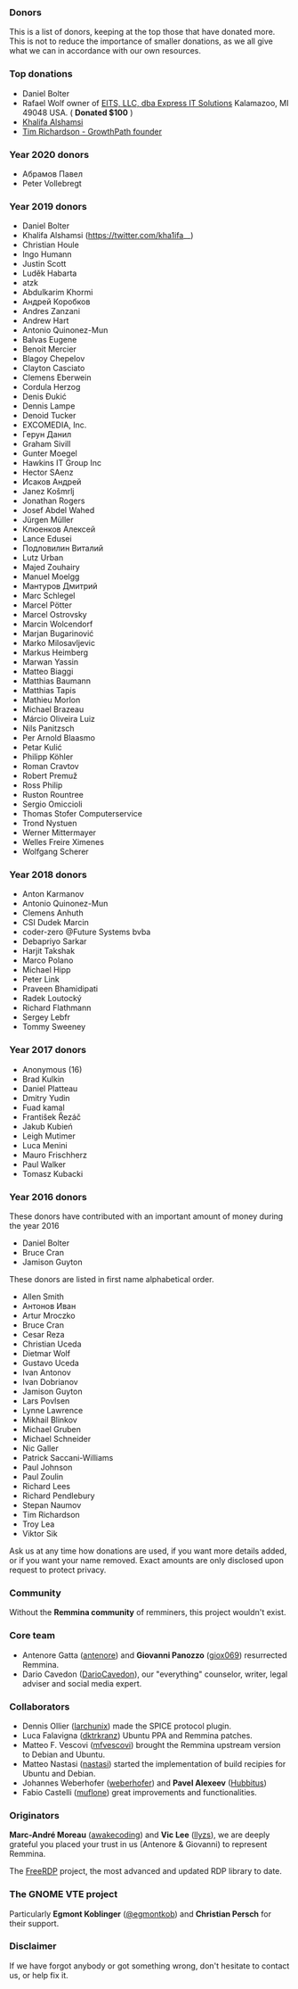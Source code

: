 ### Donors

This is a list of donors, keeping at the top those that have donated more.
This is not to reduce the importance of smaller donations, as we all give what we can in accordance with our own resources.

### Top donations

- Daniel Bolter
- Rafael Wolf owner of [EITS, LLC, dba Express IT Solutions](https://eitsonline.com) Kalamazoo, MI 49048 USA. ( **Donated $100** )
- [Khalifa Alshamsi ](https://twitter.com/kha1ifa__)
- [Tim Richardson - GrowthPath founder](https://www.growthpath.com.au/people/growthpath-team-2)

### Year 2020 donors

- Абрамов Павел
- Peter Vollebregt

### Year 2019 donors

- Daniel Bolter
- Khalifa Alshamsi (https://twitter.com/kha1ifa__)
- Christian Houle
- Ingo Humann
- Justin Scott
- Luděk Habarta
- atzk
- Abdulkarim Khormi
- Андрей Коробков
- Andres Zanzani
- Andrew Hart
- Antonio Quinonez-Mun
- Balvas Eugene
- Benoit Mercier
- Blagoy Chepelov
- Clayton Casciato
- Clemens Eberwein
- Cordula Herzog
- Denis Đukić
- Dennis Lampe
- Denoid Tucker
- EXCOMEDIA, Inc.
- Герун Данил
- Graham Sivill
- Gunter Moegel
- Hawkins IT Group Inc
- Hector SAenz
- Исаков Андрей
- Janez Košmrlj
- Jonathan Rogers
- Josef Abdel Wahed
- Jürgen Müller
- Клюенков Алексей
- Lance Edusei
- Подловилин Виталий
- Lutz Urban
- Majed Zouhairy
- Manuel Moelgg
- Мантуров Дмитрий
- Marc Schlegel
- Marcel Pötter
- Marcel Ostrovsky
- Marcin Wolcendorf
- Marjan Bugarinović
- Marko Milosavljevic
- Markus Heimberg
- Marwan Yassin
- Matteo Biaggi
- Matthias Baumann
- Matthias Tapis
- Mathieu Morlon
- Michael Brazeau
- Márcio Oliveira Luiz
- Nils Panitzsch
- Per Arnold Blaasmo
- Petar Kulić
- Philipp Köhler
- Roman Cravtov
- Robert Premuž
- Ross Philip
- Ruston Rountree
- Sergio Omiccioli
- Thomas Stofer Computerservice
- Trond Nystuen
- Werner Mittermayer
- Welles Freire Ximenes
- Wolfgang Scherer

### Year 2018 donors

- Anton Karmanov
- Antonio Quinonez-Mun
- Clemens Anhuth
- CSI Dudek Marcin
- coder-zero @Future Systems bvba
- Debapriyo Sarkar
- Harjit Takshak
- Marco Polano
- Michael Hipp
- Peter Link
- Praveen Bhamidipati
- Radek Loutocký
- Richard Flathmann
- Sergey Lebfr
- Tommy Sweeney

### Year 2017 donors

- Anonymous (16)
- Brad Kulkin
- Daniel Platteau
- Dmitry Yudin
- Fuad kamal
- František Řezáč
- Jakub Kubień
- Leigh Mutimer
- Luca Menini
- Mauro Frischherz
- Paul Walker
- Tomasz Kubacki

### Year 2016 donors

These donors have contributed with an important amount of money during the year 2016

- Daniel Bolter
- Bruce Cran
- Jamison Guyton

These donors are listed in first name alphabetical order.

- Allen Smith
- Антонов Иван
- Artur Mroczko
- Bruce Cran
- Cesar Reza
- Christian Uceda
- Dietmar Wolf
- Gustavo Uceda
- Ivan Antonov
- Ivan Dobrianov
- Jamison Guyton
- Lars Povlsen
- Lynne Lawrence
- Mikhail Blinkov
- Michael Gruben
- Michael Schneider
- Nic Galler
- Patrick Saccani-Williams
- Paul Johnson
- Paul Zoulin
- Richard Lees
- Richard Pendlebury
- Stepan Naumov
- Tim Richardson
- Troy Lea
- Viktor Sik

Ask us at any time how donations are used, if you want more details added, or if you want your name removed.
Exact amounts are only disclosed upon request to protect privacy.

### Community

Without the  **Remmina community** of remminers, this project wouldn't exist.

### Core team

* Antenore Gatta ([antenore](https://github.com/antenore)) and **Giovanni Panozzo** ([giox069](https://github.com/giox069)) resurrected Remmina.
* Dario Cavedon ([DarioCavedon](https://plus.google.com/+DarioCavedon)), our "everything" counselor, writer, legal adviser and social media expert.

### Collaborators

* Dennis Ollier ([larchunix](https://github.com/larchunix)) made the SPICE protocol plugin.
* Luca Falavigna ([dktrkranz](https://github.com/dktrkranz)) Ubuntu PPA and Remmina patches.
* Matteo F. Vescovi ([mfvescovi](https://github.com/mfvescovi)) brought the Remmina upstream version to Debian and Ubuntu.
* Matteo Nastasi ([nastasi](https://github.com/nastasi)) started the implementation of build recipies for Ubuntu and Debian.
* Johannes Weberhofer ([weberhofer](https://github.com/weberhofer)) and **Pavel Alexeev** ([Hubbitus](https://github.com/Hubbitus))
* Fabio Castelli ([muflone](https://github.com/muflone)) great improvements and functionalities.

### Originators

**Marc-André Moreau** ([awakecoding](https://github.com/awakecoding)) and **Vic Lee** ([llyzs](https://github.com/llyzs)), we are deeply grateful you placed your
trust in us (Antenore & Giovanni) to represent Remmina.

The [FreeRDP](https://github.com/FreeRDP/FreeRDP) project, the most advanced and updated RDP library to date.

### The GNOME VTE project

Particularly **Egmont Koblinger** ([@egmontkob](https://github.com/egmontkob)) and **Christian Persch** for their support.

### Disclaimer

If we have forgot anybody or got something wrong, don't hesitate to contact us, or help fix it.
